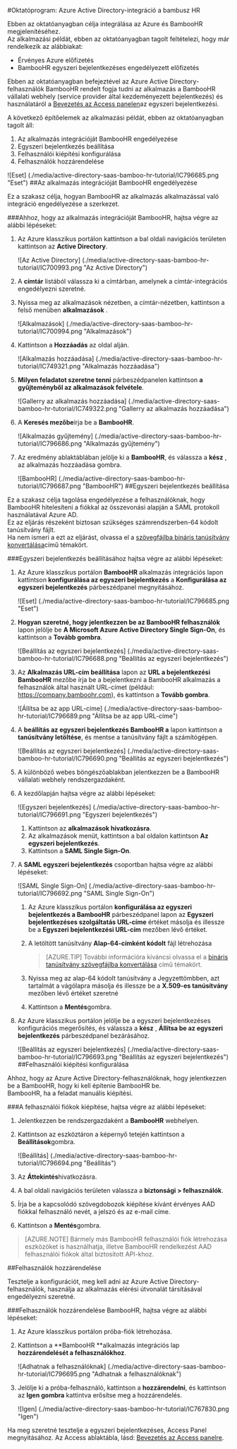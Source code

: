 <properties 
    pageTitle="Oktatóprogram: Azure Active Directory-integráció a bambusz HR |} Microsoft Azure" 
    description="Megtudhatja, hogyan használhatja a bambusz HR az Azure Active Directory ahhoz, hogy az egyszeri bejelentkezés, automatikus kiépítési és az egyéb!" 
    services="active-directory" 
    authors="jeevansd"  
    documentationCenter="na" 
    manager="femila"/>
<tags 
    ms.service="active-directory" 
    ms.devlang="na" 
    ms.topic="article" 
    ms.tgt_pltfrm="na" 
    ms.workload="identity" 
    ms.date="09/29/2016" 
    ms.author="jeedes" />

#<a name="tutorial-azure-active-directory-integration-with-bamboo-hr"></a>Oktatóprogram: Azure Active Directory-integráció a bambusz HR

Ebben az oktatóanyagban célja integrálása az Azure és BambooHR megjelenítéséhez.  
Az alkalmazási példát, ebben az oktatóanyagban tagolt feltételezi, hogy már rendelkezik az alábbiakat:

-   Érvényes Azure előfizetés
-   BambooHR egyszeri bejelentkezéses engedélyezett előfizetés

Ebben az oktatóanyagban befejeztével az Azure Active Directory-felhasználók BambooHR rendelt fogja tudni az alkalmazás a BambooHR vállalati webhely (service provider által kezdeményezett bejelentkezés) és használatáról a [Bevezetés az Access panelen](active-directory-saas-access-panel-introduction.md)az egyszeri bejelentkezési.

A következő építőelemek az alkalmazási példát, ebben az oktatóanyagban tagolt áll:

1.  Az alkalmazás integrációját BambooHR engedélyezése
2.  Egyszeri bejelentkezés beállítása
3.  Felhasználói kiépítési konfigurálása
4.  Felhasználók hozzárendelése

![Eset] (./media/active-directory-saas-bamboo-hr-tutorial/IC796685.png "Eset")
##<a name="enabling-the-application-integration-for-bamboohr"></a>Az alkalmazás integrációját BambooHR engedélyezése

Ez a szakasz célja, hogyan BambooHR az alkalmazás alkalmazással való integráció engedélyezése a szerkezet.

###<a name="to-enable-the-application-integration-for-bamboohr-perform-the-following-steps"></a>Ahhoz, hogy az alkalmazás integrációját BambooHR, hajtsa végre az alábbi lépéseket:

1.  Az Azure klasszikus portálon kattintson a bal oldali navigációs területen kattintson az **Active Directory**.

    ![Az Active Directory] (./media/active-directory-saas-bamboo-hr-tutorial/IC700993.png "Az Active Directory")

2.  A **címtár** listából válassza ki a címtárban, amelynek a címtár-integrációs engedélyezni szeretné.

3.  Nyissa meg az alkalmazások nézetben, a címtár-nézetben, kattintson a felső menüben **alkalmazások** .

    ![Alkalmazások] (./media/active-directory-saas-bamboo-hr-tutorial/IC700994.png "Alkalmazások")

4.  Kattintson a **Hozzáadás** az oldal alján.

    ![Alkalmazás hozzáadása] (./media/active-directory-saas-bamboo-hr-tutorial/IC749321.png "Alkalmazás hozzáadása")

5.  **Milyen feladatot szeretne tenni** párbeszédpanelen kattintson **a gyűjteményből az alkalmazások felvétele**.

    ![Gallerry az alkalmazás hozzáadása] (./media/active-directory-saas-bamboo-hr-tutorial/IC749322.png "Gallerry az alkalmazás hozzáadása")

6.  A **Keresés mezőbe**írja be a **BambooHR**.

    ![Alkalmazás gyűjtemény] (./media/active-directory-saas-bamboo-hr-tutorial/IC796686.png "Alkalmazás gyűjtemény")

7.  Az eredmény ablaktáblában jelölje ki a **BambooHR**, és válassza a **kész** , az alkalmazás hozzáadása gombra.

    ![BambooHR] (./media/active-directory-saas-bamboo-hr-tutorial/IC796687.png "BambooHR")
##<a name="configuring-single-sign-on"></a>Egyszeri bejelentkezés beállítása

Ez a szakasz célja tagolása engedélyezése a felhasználóknak, hogy BambooHR hitelesíteni a fiókkal az összevonási alapján a SAML protokoll használatával Azure AD.  
Ez az eljárás részeként biztosan szükséges számrendszerben-64 kódolt tanúsítvány fájlt.  
Ha nem ismeri a ezt az eljárást, olvassa el a [szövegfájlba bináris tanúsítvány konvertálása](http://youtu.be/PlgrzUZ-Y1o)című témakört.

###<a name="to-configure-single-sign-on-perform-the-following-steps"></a>Egyszeri bejelentkezés beállításához hajtsa végre az alábbi lépéseket:

1.  Az Azure klasszikus portálon **BambooHR** alkalmazás integrációs lapon kattintson **konfigurálása az egyszeri bejelentkezés** a **Konfigurálása az egyszeri bejelentkezés** párbeszédpanel megnyitásához.

    ![Eset] (./media/active-directory-saas-bamboo-hr-tutorial/IC796685.png "Eset")

2.  **Hogyan szeretné, hogy jelentkezzen be az BambooHR felhasználók** lapon jelölje be **A Microsoft Azure Active Directory Single Sign-On**, és kattintson a **Tovább gombra**.

    ![Beállítás az egyszeri bejelentkezés] (./media/active-directory-saas-bamboo-hr-tutorial/IC796688.png "Beállítás az egyszeri bejelentkezés")

3.  Az **Alkalmazás URL-cím beállítása** lapon az **URL a bejelentkezési BambooHR** mezőbe írja be a bejelentkezni a BambooHR alkalmazás a felhasználók által használt URL-címet (például: https://company.bamboohr.com), és kattintson a **Tovább gombra**.

    ![Állítsa be az app URL-címe] (./media/active-directory-saas-bamboo-hr-tutorial/IC796689.png "Állítsa be az app URL-címe")

4.  A **beállítás az egyszeri bejelentkezés BambooHR a** lapon kattintson a **tanúsítvány letöltése**, és mentse a tanúsítvány fájlt a számítógépen.

    ![Beállítás az egyszeri bejelentkezés] (./media/active-directory-saas-bamboo-hr-tutorial/IC796690.png "Beállítás az egyszeri bejelentkezés")

5.  A különböző webes böngészőablakban jelentkezzen be a BambooHR vállalati webhely rendszergazdaként.

6.  A kezdőlapján hajtsa végre az alábbi lépéseket:

    ![Egyszeri bejelentkezés] (./media/active-directory-saas-bamboo-hr-tutorial/IC796691.png "Egyszeri bejelentkezés")

    1.  Kattintson az **alkalmazások hivatkozásra**.
    2.  Az alkalmazások menüt, kattintson a bal oldalon kattintson **Az egyszeri bejelentkezés**.
    3.  Kattintson a **SAML Single Sign-On**.

7.  A **SAML egyszeri bejelentkezés** csoportban hajtsa végre az alábbi lépéseket:

    ![SAML Single Sign-On] (./media/active-directory-saas-bamboo-hr-tutorial/IC796692.png "SAML Single Sign-On")

    1.  Az Azure klasszikus portálon **konfigurálása az egyszeri bejelentkezés a BambooHR** párbeszédpanel lapon az **Egyszeri bejelentkezéses szolgáltatás URL-címe** értéket másolja és illessze be a **Egyszeri bejelentkezési URL-cím** mezőben lévő értéket.
    2.  A letöltött tanúsítvány **Alap-64-címként kódolt** fájl létrehozása  

        >[AZURE.TIP] További információra kíváncsi olvassa el a [bináris tanúsítvány szövegfájlba konvertálása](http://youtu.be/PlgrzUZ-Y1o) című témakört.

    3.  Nyissa meg az alap-64 kódolt tanúsítvány a Jegyzettömbben, azt tartalmát a vágólapra másolja és illessze be a **X.509-es tanúsítvány** mezőben lévő értéket szeretné
    4.  Kattintson a **Mentés**gombra.

8.  Az Azure klasszikus portálon jelölje be a egyszeri bejelentkezéses konfigurációs megerősítés, és válassza a **kész** , **Állítsa be az egyszeri bejelentkezés** párbeszédpanel bezárásához.

    ![Beállítás az egyszeri bejelentkezés] (./media/active-directory-saas-bamboo-hr-tutorial/IC796693.png "Beállítás az egyszeri bejelentkezés")
##<a name="configuring-user-provisioning"></a>Felhasználói kiépítési konfigurálása

Ahhoz, hogy az Azure Active Directory-felhasználóknak, hogy jelentkezzen be a BambooHR, hogy ki kell építenie BambooHR be.  
BambooHR, ha a feladat manuális kiépítési.

###<a name="to-provision-a-user-accounts-perform-the-following-steps"></a>A felhasználói fiókok kiépítése, hajtsa végre az alábbi lépéseket:

1.  Jelentkezzen be rendszergazdaként a **BambooHR** webhelyen.

2.  Kattintson az eszköztáron a képernyő tetején kattintson a **Beállítások**gombra.

    ![Beállítás] (./media/active-directory-saas-bamboo-hr-tutorial/IC796694.png "Beállítás")

3.  Az **Áttekintés**hivatkozásra.

4.  A bal oldali navigációs területen válassza a **biztonsági \> felhasználók**.

5.  Írja be a kapcsolódó szövegdobozok kiépítése kívánt érvényes AAD fiókkal felhasználó nevét, a jelszó és az e-mail címe.

6.  Kattintson a **Mentés**gombra.

>[AZURE.NOTE] Bármely más BambooHR felhasználói fiók létrehozása eszközöket is használhatja, illetve BambooHR rendelkezést AAD felhasználói fiókok által biztosított API-khoz.

##<a name="assigning-users"></a>Felhasználók hozzárendelése

Tesztelje a konfigurációt, meg kell adni az Azure Active Directory-felhasználók, használja az alkalmazás elérési útvonalát társításával engedélyezni szeretné.

###<a name="to-assign-users-to-bamboohr-perform-the-following-steps"></a>Felhasználók hozzárendelése BambooHR, hajtsa végre az alábbi lépéseket:

1.  Az Azure klasszikus portálon próba-fiók létrehozása.

2.  Kattintson a **BambooHR **alkalmazás integrációs lap **hozzárendelését a felhasználókhoz**.

    ![Adhatnak a felhasználóknak] (./media/active-directory-saas-bamboo-hr-tutorial/IC796695.png "Adhatnak a felhasználóknak")

3.  Jelölje ki a próba-felhasználó, kattintson a **hozzárendelni**, és kattintson az **Igen gombra** kattintva erősítse meg a hozzárendelés.

    ![Igen] (./media/active-directory-saas-bamboo-hr-tutorial/IC767830.png "Igen")

Ha meg szeretné tesztelje a egyszeri bejelentkezéses, Access Panel megnyitásához. Az Access ablaktábla, lásd: [Bevezetés az Access panelre](active-directory-saas-access-panel-introduction.md).
